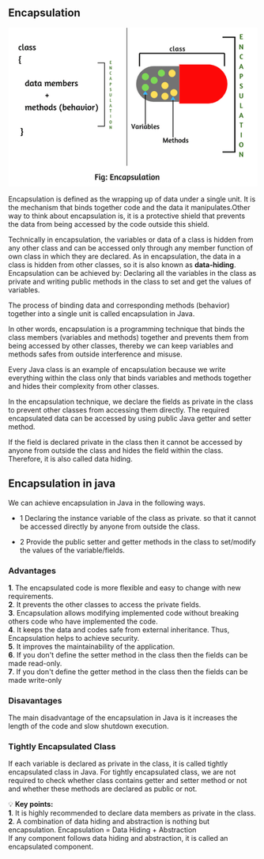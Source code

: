 ## Encapsulation

![](https://github.com/Alejo-Alvarezv/OOP/blob/master/Images/encapsulation.png)

Encapsulation is defined as the wrapping up of data under a single unit. It is the mechanism that binds together code and the data it manipulates.Other way to think about encapsulation is, it is a protective shield that prevents the data from being accessed by the code outside this shield.

Technically in encapsulation, the variables or data of a class is hidden from any other class and can be accessed only through any member function of own class in which they are declared.
As in encapsulation, the data in a class is hidden from other classes, so it is also known as **data-hiding**.
Encapsulation can be achieved by: Declaring all the variables in the class as private and writing public methods in the class to set and get the values of variables.

The process of binding data and corresponding methods (behavior) together into a single unit is called encapsulation in Java. 

In other words, encapsulation is a programming technique that binds the class members (variables and methods) together and prevents them from being accessed by other classes, thereby we can keep variables and methods safes from outside interference and misuse.

Every Java class is an example of encapsulation because we write everything within the class only that binds variables and methods together and hides their complexity from other classes.

In the encapsulation technique, we declare the fields as private in the class to prevent other classes from accessing them directly. The required encapsulated data can be accessed by using public Java getter and setter method.

If the field is declared private in the class then it cannot be accessed by anyone from outside the class and hides the field within the class. Therefore, it is also called data hiding. 

## Encapsulation in java

We can achieve encapsulation in Java in the following ways.
- 1 Declaring the instance variable of the class as private. so that it cannot be accessed directly by anyone from outside the class.

- 2 Provide the public setter and getter methods in the class to set/modify the values of the variable/fields.

### Advantages

  **1**. The encapsulated code is more flexible and easy to change with new requirements.<br>
  **2**. It prevents the other classes to access the private fields.<br>
  **3**. Encapsulation allows modifying implemented code without breaking others code who have implemented the code.<br>
  **4**. It keeps the data and codes safe from external inheritance. Thus, Encapsulation helps to achieve security.<br>
  **5**. It improves the maintainability of the application.<br>
  **6**. If you don't define the setter method in the class then the fields can be made read-only.<br>
  **7**. If you don't define the getter method in the class then the fields can be made write-only<br>

### Disavantages
The main disadvantage of the encapsulation in Java is it increases the length of the code and slow shutdown execution.

### Tightly Encapsulated Class
If each variable is declared as private in the class, it is called tightly encapsulated class in Java. For tightly encapsulated class, we are not required to check whether class contains getter and setter method or not and whether these methods are declared as public or not.

:bulb: **Key points:** <br>
  **1**. It is highly recommended to declare data members as private in the class.<br>
  **2**. A combination of data hiding and abstraction is nothing but encapsulation.
        Encapsulation = Data Hiding + Abstraction <br>
If any component follows data hiding and abstraction, it is called an encapsulated component.
